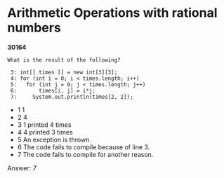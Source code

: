 Arithmetic Operations with rational numbers
===========================================
**30164**
```
What is the result of the following? 
 
 3: int[] times [] = new int[3][3]; 
 4: for (int i = 0; i < times.length; i++)  
 5:   for (int j = 0; j < times.length; j++)  
 6:       times[i, j] = i*j; 
 7:     System.out.println(times[2, 2]);
```


- 1 1
- 2 4
- 3 1 printed 4 times
- 4 4 printed 3 times
- 5 An exception is thrown.
- 6 The code fails to compile because of line 3.
- 7 The code fails to compile for another reason.

Answer: *7*

